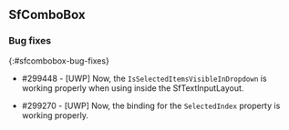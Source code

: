 ## SfComboBox

### Bug fixes
{:#sfcombobox-bug-fixes}

* \#299448 - [UWP] Now, the `IsSelectedItemsVisibleInDropdown` is working properly when using inside the SfTextInputLayout.

* \#299270 - [UWP] Now, the binding for the `SelectedIndex` property is working properly.
